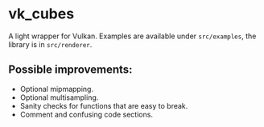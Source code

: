 # vk_cubes

A light wrapper for Vulkan. Examples are available under `src/examples`, the library is in `src/renderer`.

## Possible improvements:
- Optional mipmapping.
- Optional multisampling.
- Sanity checks for functions that are easy to break.
- Comment and confusing code sections.